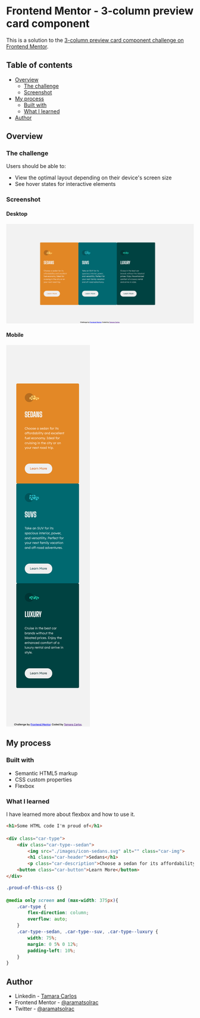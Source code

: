# Frontend Mentor - 3-column preview card component


This is a solution to the [3-column preview card component challenge on Frontend Mentor](https://www.frontendmentor.io/challenges/3column-preview-card-component-pH92eAR2-).


## Table of contents

- [Overview](#overview)
  - [The challenge](#the-challenge)
  - [Screenshot](#screenshot)
- [My process](#my-process)
  - [Built with](#built-with)
  - [What I learned](#what-i-learned)
- [Author](#author)


## Overview

### The challenge

Users should be able to:

- View the optimal layout depending on their device's screen size
- See hover states for interactive elements

### Screenshot

#### Desktop
![](./images/3-column-preview-card-component-desktop.png)

#### Mobile
![](./images/3-column-preview-card-component-mobile.png)



## My process


### Built with
- Semantic HTML5 markup
- CSS custom properties
- Flexbox


### What I learned
I have learned more about flexbox and how to use it.


```html
<h1>Some HTML code I'm proud of</h1>

<div class="car-type">
    <div class="car-type--sedan">
        <img src="./images/icon-sedans.svg" alt="" class="car-img">
        <h1 class="car-header">Sedans</h1>
        <p class="car-description">Choose a sedan for its affordability and excellent fuel economy. Ideal for cruising in the city or on your next road trip.</p>
    <button class="car-button">Learn More</button>
</div>

```

```css
.proud-of-this-css {}

@media only screen and (max-width: 375px){
    .car-type {
        flex-direction: column;
        overflow: auto;
    }
    .car-type--sedan, .car-type--suv, .car-type--luxury {
        width: 75%;
        margin: 0 5% 0 12%;
        padding-left: 10%;
    }
}

```

## Author

- Linkedin - [Tamara Carlos](https://www.linkedin.com/in/tamaracarlos/)
- Frontend Mentor - [@aramatsolrac](https://www.frontendmentor.io/profile/aramatsolrac)
- Twitter - [@aramatsolrac](https://twitter.com/aramatsolrac)


